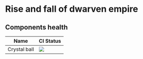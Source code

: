 # Rise and fall of dwarven empire

## Components health

| Name         | CI Status |
|--------------|-----------|
| Crystal ball | ![](https://github.com/AleksanderGondek/rise-and-fall/workflows/crystal_ball/badge.svg) |

